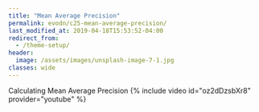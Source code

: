 ```yaml
---
title: "Mean Average Precision"
permalink: evodn/c25-mean-average-precision/
last_modified_at: 2019-04-18T15:53:52-04:00
redirect_from:
  - /theme-setup/
header:
  image: /assets/images/unsplash-image-7-1.jpg
classes: wide
---
```


Calculating Mean Average Precision
{% include video id="oz2dDzsbXr8" provider="youtube" %}
